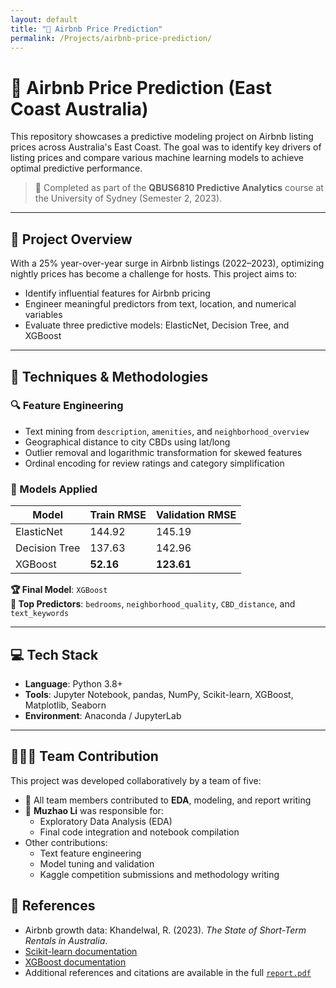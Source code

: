 ```yaml
---
layout: default
title: "🏡 Airbnb Price Prediction"
permalink: /Projects/airbnb-price-prediction/
---
```


# 🏡 Airbnb Price Prediction (East Coast Australia)

This repository showcases a predictive modeling project on Airbnb listing prices across Australia's East Coast. The goal was to identify key drivers of listing prices and compare various machine learning models to achieve optimal predictive performance.

> 📘 Completed as part of the **QBUS6810 Predictive Analytics** course at the University of Sydney (Semester 2, 2023).

---

## 📌 Project Overview

With a 25% year-over-year surge in Airbnb listings (2022–2023), optimizing nightly prices has become a challenge for hosts. This project aims to:

- Identify influential features for Airbnb pricing
- Engineer meaningful predictors from text, location, and numerical variables
- Evaluate three predictive models: ElasticNet, Decision Tree, and XGBoost

---

## 🧠 Techniques & Methodologies

### 🔍 Feature Engineering
- Text mining from `description`, `amenities`, and `neighborhood_overview`
- Geographical distance to city CBDs using lat/long
- Outlier removal and logarithmic transformation for skewed features
- Ordinal encoding for review ratings and category simplification

### 🤖 Models Applied
| Model         | Train RMSE | Validation RMSE |
|---------------|------------|-----------------|
| ElasticNet    | 144.92     | 145.19          |
| Decision Tree | 137.63     | 142.96          |
| XGBoost       | **52.16**  | **123.61**      |

**🏆 Final Model**: `XGBoost`  
**🎯 Top Predictors**: `bedrooms`, `neighborhood_quality`, `CBD_distance`, and `text_keywords`

---

## 💻 Tech Stack

- **Language**: Python 3.8+
- **Tools**: Jupyter Notebook, pandas, NumPy, Scikit-learn, XGBoost, Matplotlib, Seaborn
- **Environment**: Anaconda / JupyterLab

---

## 🧑‍🤝‍🧑 Team Contribution

This project was developed collaboratively by a team of five:

- 🔹 All team members contributed to **EDA**, modeling, and report writing  
- 🔸 **Muzhao Li** was responsible for:
  - Exploratory Data Analysis (EDA)
  - Final code integration and notebook compilation
- Other contributions:
  - Text feature engineering
  - Model tuning and validation
  - Kaggle competition submissions and methodology writing

## 📎 References

- Airbnb growth data: Khandelwal, R. (2023). *The State of Short-Term Rentals in Australia*.  
- [Scikit-learn documentation](https://scikit-learn.org/)
- [XGBoost documentation](https://xgboost.readthedocs.io/)
- Additional references and citations are available in the full [`report.pdf`](./Airbnb_report.pdf)
